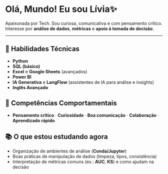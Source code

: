 # **Olá, Mundo! Eu sou Lívia✨**

Apaixonada por Tech. Sou curiosa, comunicativa e com pensamento crítico.
Interesse por **análise de dados**, **métricas** e **apoio à tomada de decisão**.

---

## **🧰 Habilidades Técnicas**
- **Python**
- **SQL (básico)**
- **Excel** e **Google Sheets** (avançados)
- **Power BI**
- **IA Generativa** e **LangFlow** (assistentes de IA para análise e insights)
- **Inglês Avançado**

## **🧠 Competências Comportamentais**
- **Pensamento crítico** · **Curiosidade** · **Boa comunicação** · **Colaboração** · **Aprendizado rápido**

## **📚 O que estou estudando agora**
- Organização de ambientes de análise (**Conda/Jupyter**)
- Boas práticas de manipulação de dados (limpeza, tipos, consistência)
- Interpretação de métricas comuns (ex.: **AUC**, **KS**) e como ajudam na decisão
